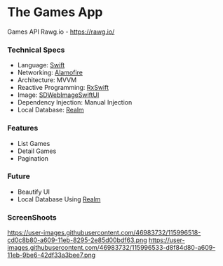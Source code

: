 # The Games App

Games API Rawg.io - https://rawg.io/

### Technical Specs
- Language: [Swift](https://swift.org/)
- Networking: [Alamofire](https://github.com/Alamofire/Alamofire)
- Architecture: MVVM
- Reactive Programming: [RxSwift](https://github.com/ReactiveX/RxSwift)
- Image: [SDWebImageSwiftUI](https://github.com/SDWebImage/SDWebImageSwiftUI)
- Dependency Injection: Manual Injection
- Local Database: [Realm](https://github.com/realm/realm-cocoa)

### Features
- List Games
- Detail Games
- Pagination


### Future
- Beautify UI
- Local Database Using [Realm](https://github.com/realm)


### ScreenShoots
https://user-images.githubusercontent.com/46983732/115996518-cd0c8b80-a609-11eb-8295-2e85d00bdf63.png
https://user-images.githubusercontent.com/46983732/115996533-d8f84d80-a609-11eb-9be6-42df33a3bee7.png
